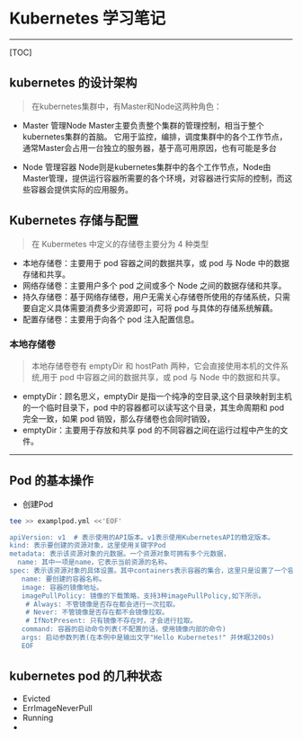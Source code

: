 # Kubernetes 学习笔记

---

[TOC]

## kubernetes 的设计架构
> 在kubernetes集群中，有Master和Node这两种角色：
  - Master 管理Node
    Master主要负责整个集群的管理控制，相当于整个kubernetes集群的首脑。
    它用于监控，编排，调度集群中的各个工作节点，通常Master会占用一台独立的服务器，基于高可用原因，也有可能是多台
   
  - Node 管理容器
    Node则是kubernetes集群中的各个工作节点，Node由Master管理，提供运行容器所需要的各个环境，对容器进行实际的控制，而这些容器会提供实际的应用服务。
      
## Kubernetes 存储与配置

> 在 Kubermetes 中定义的存储卷主要分为 4 种类型

- 本地存储卷：主要用于 pod 容器之间的数据共享，或 pod 与 Node 中的数据存储和共享。
- 网络存储卷：主要用户多个 pod 之间或多个 Node 之间的数据存储和共享。
- 持久存储卷：基于网络存储卷，用户无需关心存储卷所使用的存储系统，只需要自定义具体需要消费多少资源即可，可将 pod 与具体的存储系统解藕。
- 配置存储卷：主要用于向各个 pod 注入配置信息。

### 本地存储卷

> 本地存储卷卷有 emptyDir 和 hostPath 两种，它会直接使用本机的文件系统,用于 pod 中容器之间的数据共享，或 pod 与 Node 中的数据和共享。

- emptyDir：顾名思义，emptyDir 是指一个纯净的空目录,这个目录映射到主机的一个临时目录下，pod 中的容器都可以读写这个目录，其生命周期和 pod 完全一致，如果 pod 销毁，那么存储卷也会同时销毁，
- emptyDir：主要用于存放和共享 pod 的不同容器之间在运行过程中产生的文件。

----
## Pod 的基本操作
- 创建Pod
```bash
tee >> examplpod.yml <<'EOF'

apiVersion: v1  # 表示使用的API版本。v1表示使用KubernetesAPI的稳定版本。
kind: 表示要创建的资源对象，这里使用关键字Pod
metadata: 表示该资源对象的元数据。一个资源对象可拥有多个元数据，
  name: 其中一项是name，它表示当前资源的名称。
spec: 表示该资源对象的具体设置。其中containers表示容器的集合，这里只是设置了一个容器，该容器的属性如下。
   name: 要创建的容器名称。
   image: 容器的镜像地址。
   imagePullPolicy: 镜像的下载策略，支持3种imagePullPolicy,如下所示。
    # Always: 不管镜像是否存在都会进行一次拉取。
    # Never: 不管镜像是否存在都不会镜像拉取。
    # IfNotPresent: 只有镜像不存在时，才会进行拉取。
   command: 容器的启动命令列表(不配置的话，使用镜像内部的命令)
   args: 启动参数列表(在本例中是输出文字"Hello Kubernetes!" 并休眠3200s)
   EOF
   ```
## kubernetes pod 的几种状态
-  Evicted
-  ErrImageNeverPull 
-  Running
-  
